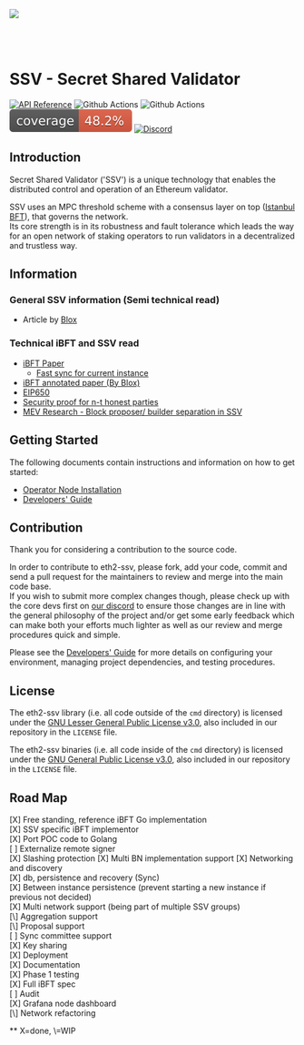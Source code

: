 [<img src="./docs/resources/bloxstaking_header_image.png" >](https://www.bloxstaking.com/)

<br>
<br>

# SSV - Secret Shared Validator

[![API Reference](
https://camo.githubusercontent.com/915b7be44ada53c290eb157634330494ebe3e30a/68747470733a2f2f676f646f632e6f72672f6769746875622e636f6d2f676f6c616e672f6764646f3f7374617475732e737667
)](https://pkg.go.dev/github.com/ethereum/eth2-ssv?tab=doc)
![Github Actions](https://github.com/ethereum/eth2-ssv/actions/workflows/full-test.yml/badge.svg?branch=stage)
![Github Actions](https://github.com/ethereum/eth2-ssv/actions/workflows/lint.yml/badge.svg?branch=stage)
![Test Coverage](./docs/resources/cov-badge.svg)
[![Discord](https://img.shields.io/badge/discord-join%20chat-blue.svg)](https://discord.gg/eDXSP9R)

[comment]: <> ([![Go Report Card]&#40;https://goreportcard.com/badge/github.com/ethereum/eth2-ssv&#41;]&#40;https://goreportcard.com/report/github.com/ethereum/eth2-ssv&#41;)

[comment]: <> ([![Travis]&#40;https://travis-ci.com/ethereum/eth2-ssv.svg?branch=stage&#41;]&#40;https://travis-ci.com/ethereum/eth2-ssv&#41;)

## Introduction

Secret Shared Validator ('SSV') is a unique technology that enables the distributed control and operation of an Ethereum validator.

SSV uses an MPC threshold scheme with a consensus layer on top ([Istanbul BFT](https://arxiv.org/pdf/2002.03613.pdf)), 
that governs the network. \
Its core strength is in its robustness and fault tolerance which leads the way for an open network of staking operators 
to run validators in a decentralized and trustless way.

## Information

### General SSV information (Semi technical read)
* Article by [Blox](https://medium.com/bloxstaking/an-introduction-to-secret-shared-validators-ssv-for-ethereum-2-0-faf49efcabee)

### Technical iBFT and SSV read
* [iBFT Paper](https://arxiv.org/pdf/2002.03613.pdf)
    * [Fast sync for current instance](./ibft/sync/speedup/README.md)
* [iBFT annotated paper (By Blox)](./ibft/IBFT.md)
* [EIP650](https://github.com/ethereum/EIPs/issues/650)
* [Security proof for n-t honest parties](https://notes.ethereum.org/DYU-NrRBTxS3X0fu_MidnA)
* [MEV Research - Block proposer/ builder separation in SSV](https://hackmd.io/DHt98PC_S_60NbnW4Wgssg)


## Getting Started

The following documents contain instructions and information on how to get started:
* [Operator Node Installation](https://docs.ssv.network/run-a-node/operator-node/installation)
* [Developers' Guide](./docs/DEV_GUIDE.md)

## Contribution

Thank you for considering a contribution to the source code.

In order to contribute to eth2-ssv, please fork, add your code, commit and send a pull request
for the maintainers to review and merge into the main code base.\
If you wish to submit more complex changes though, please check up with the core devs first on [our discord](https://discord.gg/eDXSP9R)
to ensure those changes are in line with the general philosophy of the project and/or get
some early feedback which can make both your efforts much lighter as well as our review
and merge procedures quick and simple.

Please see the [Developers' Guide](./docs/DEV_GUIDE.md)
for more details on configuring your environment, managing project dependencies, and
testing procedures.

## License

The eth2-ssv library (i.e. all code outside of the `cmd` directory) is licensed under the
[GNU Lesser General Public License v3.0](https://www.gnu.org/licenses/lgpl-3.0.en.html),
also included in our repository in the `LICENSE` file.

The eth2-ssv binaries (i.e. all code inside of the `cmd` directory) is licensed under the
[GNU General Public License v3.0](https://www.gnu.org/licenses/gpl-3.0.en.html), also
included in our repository in the `LICENSE` file.

## Road Map
[X] Free standing, reference iBFT Go implementation\
[X] SSV specific iBFT implementor\
[X] Port POC code to Golang\
[ ] Externalize remote signer\
[X] Slashing protection
[X] Multi BN implementation support
[X] Networking and discovery\
[X] db, persistence and recovery (Sync)\
[X] Between instance persistence (prevent starting a new instance if previous not decided)\
[X] Multi network support (being part of multiple SSV groups)\
[\\] Aggregation support\
[\\] Proposal support\
[ ] Sync committee support\
[X] Key sharing\
[X] Deployment\
[X] Documentation\
[X] Phase 1 testing\
[X] Full iBFT spec\
[ ] Audit\
[X] Grafana node dashboard\
[\\] Network refactoring

** X=done, \\=WIP

